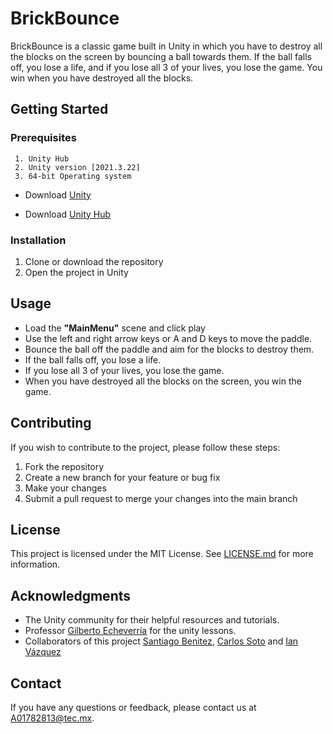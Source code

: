 # BrickBounce

BrickBounce is a classic game built in Unity in which you have to destroy all the blocks on the screen by bouncing a ball towards them. If the ball falls off, you lose a life, and if you lose all 3 of your lives, you lose the game. You win when you have destroyed all the blocks.

## Getting Started

### Prerequisites

```
 1. Unity Hub
 2. Unity version [2021.3.22]
 3. 64-bit Operating system
 ```

- Download  [Unity](https://unity.com/releases/editor/archive)

- Download [Unity Hub](https://unity.com/download)


### Installation

1. Clone or download the repository
2. Open the project in Unity

## Usage

- Load the **"MainMenu"** scene and click play
- Use the left and right arrow keys or A and D keys to move the paddle.
- Bounce the ball off the paddle and aim for the blocks to destroy them.
- If the ball falls off, you lose a life.
- If you lose all 3 of your lives, you lose the game.
- When you have destroyed all the blocks on the screen, you win the game.

## Contributing

If you wish to contribute to the project, please follow these steps:

1. Fork the repository
2. Create a new branch for your feature or bug fix
3. Make your changes
4. Submit a pull request to merge your changes into the main branch

## License

This project is licensed under the MIT License. See [LICENSE.md](LICENSE.md) for more information.

## Acknowledgments

- The Unity community for their helpful resources and tutorials.
- Professor [Gilberto Echeverría](https://github.com/gilecheverria) for the unity lessons.
- Collaborators of this project [Santiago Benitez](https://github.com/santibpz), [Carlos Soto](https://github.com/CSA09) and [Ian Vázquez](https://github.com/IanVazquez)

## Contact

If you have any questions or feedback, please contact us at [A01782813@tec.mx](mailto:A01782813).